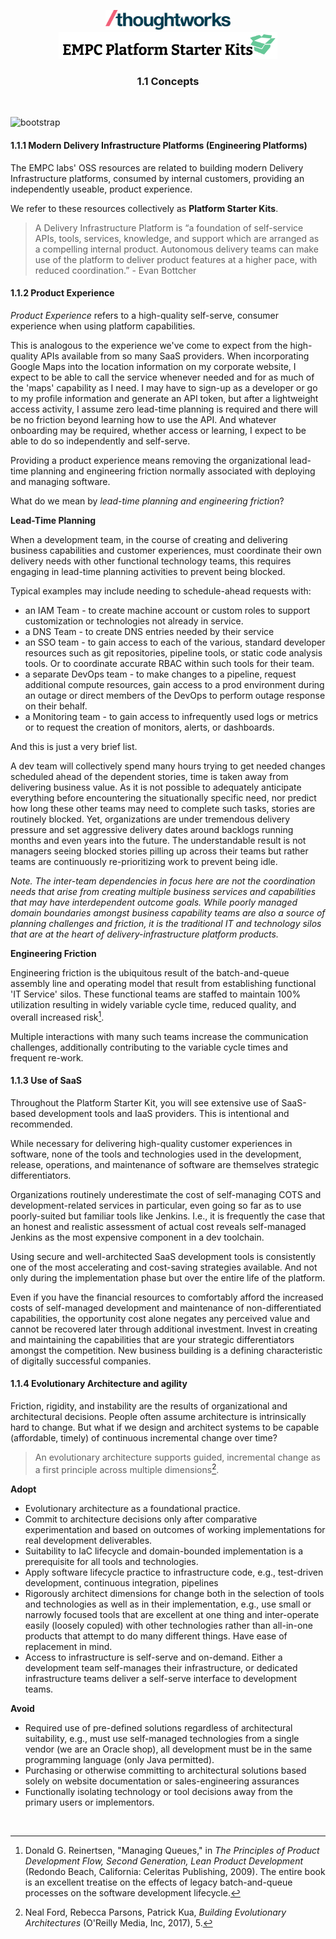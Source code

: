 <div align="center">
	<p>
		<img alt="Thoughtworks Logo" src="https://raw.githubusercontent.com/ThoughtWorks-DPS/static/master/thoughtworks_flamingo_wave.png?sanitize=true" width=200 />
    <br />
		<img alt="DPS Title" src="https://raw.githubusercontent.com/ThoughtWorks-DPS/static/master/EMPCPlatformStarterKitsImage.png?sanitize=true" width=350/>
	</p>
  <h3>1.1 Concepts</h3>
</div>
<br />

![bootstrap](https://img.shields.io/badge/document-EarlyDraft-yellow.svg?style=for-the-badge&logo=markdown)  

#### 1.1.1 Modern Delivery Infrastructure Platforms (Engineering Platforms)

The EMPC labs' OSS resources are related to building modern Delivery Infrastructure platforms, consumed by internal customers, providing an independently useable, product experience. 

We refer to these resources collectively as **Platform Starter Kits**.

> A Delivery Infrastructure Platform is “a foundation of self-service APIs, tools, services, knowledge, and support which are arranged as a compelling internal product. Autonomous delivery teams can make use of the platform to deliver product features at a higher pace, with reduced coordination.” - Evan Bottcher 

#### 1.1.2 Product Experience

_Product Experience_ refers to a high-quality self-serve, consumer experience when using platform capabilities. 

This is analogous to the experience we've come to expect from the high-quality APIs available from so many SaaS providers. When incorporating Google Maps into the location information on my corporate website, I expect to be able to call the service whenever needed and for as much of the 'maps' capability as I need. I may have to sign-up as a developer or go to my profile information and generate an API token, but after a lightweight access activity, I assume zero lead-time planning is required and there will be no friction beyond learning how to use the API. And whatever onboarding may be required, whether access or learning, I expect to be able to do so independently and self-serve. 

Providing a product experience means removing the organizational lead-time planning and engineering friction normally associated with deploying and managing software. 

What do we mean by _lead-time planning and engineering friction_? 

**Lead-Time Planning** 

When a development team, in the course of creating and delivering business capabilities and customer experiences, must coordinate their own delivery needs with other functional technology teams, this requires engaging in lead-time planning activities to prevent being blocked. 

Typical examples may include needing to schedule-ahead requests with: 
* an IAM Team - to create machine account or custom roles to support customization or technologies not already in service.
* a DNS Team - to create DNS entries needed by their service
* an SSO team - to gain access to each of the various, standard developer resources such as git repositories, pipeline tools, or static code analysis tools. Or to coordinate accurate RBAC within such tools for their team. 
* a separate DevOps team - to make changes to a pipeline, request additional compute resources, gain access to a prod environment during an outage or direct members of the DevOps to perform outage response on their behalf. 
* a Monitoring team - to gain access to infrequently used logs or metrics or to request the creation of monitors, alerts, or dashboards. 

And this is just a very brief list. 

A dev team will collectively spend many hours trying to get needed changes scheduled ahead of the dependent stories, time is taken away from delivering business value. As it is not possible to adequately anticipate everything before encountering the situationally specific need, nor predict how long these other teams may need to complete such tasks, stories are routinely blocked. Yet, organizations are under tremendous delivery pressure and set aggressive delivery dates around backlogs running months and even years into the future. The understandable result is not managers seeing blocked stories pilling up across their teams but rather teams are continuously re-prioritizing work to prevent being idle. 

_Note. The inter-team dependencies in focus here are not the coordination needs that arise from creating multiple business services and capabilities that may have interdependent outcome goals. While poorly managed domain boundaries amongst business capability teams are also a source of planning challenges and friction, it is the traditional IT and technology silos that are at the heart of delivery-infrastructure platform products._

**Engineering Friction** 

Engineering friction is the ubiquitous result of the batch-and-queue assembly line and operating model that result from establishing functional 'IT Service' silos. These functional teams are staffed to maintain 100% utilization resulting in widely variable cycle time, reduced quality, and overall increased risk[^1]. 

Multiple interactions with many such teams increase the communication challenges, additionally contributing to the variable cycle times and frequent re-work.  

#### 1.1.3 Use of SaaS  

Throughout the Platform Starter Kit, you will see extensive use of SaaS-based development tools and IaaS providers. This is intentional and recommended. 

While necessary for delivering high-quality customer experiences in software, none of the tools and technologies used in the development, release, operations, and maintenance of software are themselves strategic differentiators. 

Organizations routinely underestimate the cost of self-managing COTS and development-related services in particular, even going so far as to use poorly-suited but familiar tools like Jenkins. I.e., it is frequently the case that an honest and realistic assessment of actual cost reveals self-managed Jenkins as the most expensive component in a dev toolchain. 

Using secure and well-architected SaaS development tools is consistently one of the most accelerating and cost-saving strategies available. And not only during the implementation phase but over the entire life of the platform. 

Even if you have the financial resources to comfortably afford the increased costs of self-managed development and maintenance of non-differentiated capabilities, the opportunity cost alone negates any perceived value and cannot be recovered later through additional investment. Invest in creating and maintaining the capabilities that are your strategic differentiators amongst the competition. New business building is a defining characteristic of digitally successful companies. 

#### 1.1.4 Evolutionary Architecture and agility

Friction, rigidity, and instability are the results of organizational and architectural decisions. People often assume architecture is intrinsically hard to change. But what if we design and architect systems to be capable (affordable, timely) of continuous incremental change over time? 

> An evolutionary architecture supports guided, incremental change as a first principle across multiple dimensions[^2].

**Adopt** 

* Evolutionary architecture as a foundational practice.
* Commit to architecture decisions only after comparative experimentation and based on outcomes of working implementations for real development deliverables.
* Suitability to IaC lifecycle and domain-bounded implementation is a prerequisite for all tools and technologies.
* Apply software lifecycle practice to infrastructure code, e.g., test-driven development, continuous integration, pipelines
* Rigorously architect dimensions for change both in the selection of tools and technologies as well as in their implementation, e.g., use small or narrowly focused tools that are excellent at one thing and inter-operate easily (loosely copuled) with other technologies rather than all-in-one products that attempt to do many different things. Have ease of replacement in mind.
* Access to infrastructure is self-serve and on-demand. Either a development team self-manages their infrastructure, or dedicated infrastructure teams deliver a self-serve interface to development teams.

**Avoid** 

* Required use of pre-defined solutions regardless of architectural suitability, e.g., must use self-managed technologies from a single vendor (we are an Oracle shop), all development must be in the same programming language (only Java permitted).
* Purchasing or otherwise committing to architectural solutions based solely on website documentation or sales-engineering assurances
* Functionally isolating technology or tool decisions away from the primary users or implementors.


<br />

[^1]: Donald G. Reinertsen, "Managing Queues," in _The Principles of Product Development Flow, Second Generation, Lean Product Development_ (Redondo Beach, California: Celeritas Publishing, 2009). The entire book is an excellent treatise on the effects of legacy batch-and-queue processes on the software development lifecycle. 

[^2]: Neal Ford, Rebecca Parsons, Patrick Kua, _Building Evolutionary Architectures_ (O'Reilly Media, Inc, 2017), 5. 
